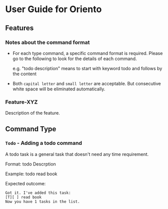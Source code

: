 # User Guide for Oriento

## Features 

### Notes about the command format

- For each type command, a specific command format is required. Please go to the following to look for the details of each command.


  e.g. "todo description" means to start with keyword todo and follows by the content


- Both `capital letter` and `small letter` are acceptable. But consecutive white space will be eliminated automatically.

### Feature-XYZ

Description of the feature.

## Command Type

### `Todo` - Adding a todo command

A todo task is a general task that doesn't need any time requirement.

Format: todo Descrption

Example: todo read book

Expected outcome:

```
Got it. I've added this task:
[T][ ] read book
Now you have 1 tasks in the list.
```
